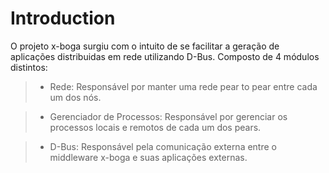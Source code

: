 # Introduction #

O projeto x-boga surgiu com o intuito de se facilitar a geração de aplicações distribuidas em rede utilizando D-Bus. Composto de 4 módulos distintos:

> - Rede: Responsável por manter uma rede pear to pear entre cada um dos nós.

> - Gerenciador de Processos: Responsável por gerenciar os processos locais e remotos de cada um dos pears.

> - D-Bus: Responsável pela comunicação externa entre o middleware x-boga e suas aplicações externas.
